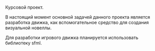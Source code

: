 Курсовой проект.

В настоящий момент основной задачей данного проекта является разработка движка, как вспомогательное средство для создания визуальной новеллы.


Для разработки игрового движка планируется использовать библиотеку sfml.
